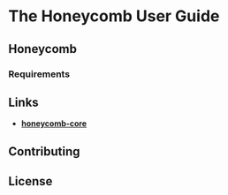 # The Honeycomb User Guide

## Honeycomb

### Requirements

## Links

- [**honeycomb-core**](honeycomb_core)

## Contributing

## License